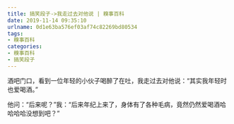 ```yaml
---
title: 搞笑段子->我走过去对他说 | 糗事百科
date: 2019-11-14 09:35:10
urlname: 0d1e63ba576ef03af74c82269bd80534
tags: 
- 糗事百科
categories:
- 糗事百科
- 搞笑段子
---
```

酒吧门口，看到一位年轻的小伙子喝醉了在吐，我走过去对他说：“其实我年轻时也爱喝酒。”

他问：“后来呢？”我：“后来年纪上来了，身体有了各种毛病，竟然仍然爱喝酒哈哈哈哈没想到吧？”


